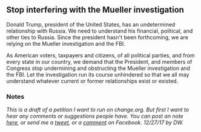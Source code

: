 ## Stop interfering with the Mueller investigation

Donald Trump, president of the United States, has an undetermined relationship with Russia. We need to understand his financial, political, and other ties to Russia. Since the president hasn't been forthcoming, we are relying on the Mueller investigation and the FBI.

As American voters, taxpayers and citizens, of all political parties, and from every state in our country, we demand that the President, and members of Congress stop undermining and obstructing the Mueller investigation and the FBI. Let the investigation run its course unhindered so that we all may understand whatever current or former relationships exist or existed.

### Notes

<i>This is a draft of a petition I want to run on change.org. But first I want to hear any comments or suggestions people have. You can post an note <a href="https://github.com/scripting/open-source-writing/issues/1">here</a>, or send me a <a href="https://twitter.com/davewiner">tweet</a>, or a <a href="https://www.facebook.com/dave.winer.12/posts/664629957077746?notif_id=1514302019444670&notif_t=feedback_reaction_generic">comment</a> on Facebook. 12/27/17 by DW.</i>
